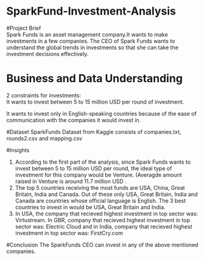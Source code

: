 # SparkFund-Investment-Analysis
#Project Brief <br>
Spark Funds is an asset management company.It wants to make investments in a few companies. The CEO of Spark Funds wants to understand the global trends in investments so that she can take the investment decisions effectively. <br>
# Business and Data Understanding
2 constraints for investments: <br>
It wants to invest between 5 to 15 million USD per round of investment. <br>

It wants to invest only in English-speaking countries because of the ease of communication with the companies it would invest in. <br>

#Dataset
SparkFunds Dataset from Kaggle consists of companies.txt, rounds2.csv and mapping.csv

#Insights
1. According to the first part of the analysis, since Spark Funds wants to invest between 5 to 15 million USD per round, the ideal type of investment for this company would be Venture. (Averagde amount raised in Venture is around 11.7 million USD .
2. The top 5 countries receiving the most funds are USA, China, Great Britain, India and Canada. Out of these only USA, Great Britain, India and Canada are countries whose official language is English. The 3 best countries to invest in would be USA, Great Britain and India.
3. In USA, the company that recieved highest investment in top sector was: Virtustream. In GBR, company that recieved highest investment in top sector was: Electric Cloud and in India, company that recieved highest investment in top sector was: FirstCry.com

#Conclusion 
The SparkFunds CEO can invest in any of the above mentioned companies.
   
